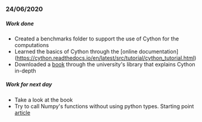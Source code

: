 ### 24/06/2020

##### Work done

* Created a benchmarks folder to support the use of Cython for the computations
* Learned the basics of Cython through the [online documentation] (https://cython.readthedocs.io/en/latest/src/tutorial/cython_tutorial.html)
* Downloaded a [book](https://ebookcentral.proquest.com/lib/unican/detail.action?docID=1362587#) through the university's library that explains Cython in-depth

##### Work for next day
* Take a look at the book
* Try to call Numpy's functions without using python types. Starting point [article](https://cython.readthedocs.io/en/latest/src/userguide/numpy_tutorial.html#numpy-tutorial)
